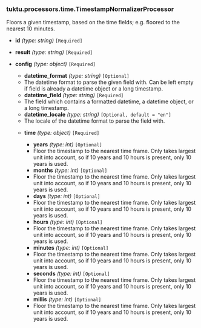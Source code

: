 ### tuktu.processors.time.TimestampNormalizerProcessor
Floors a given timestamp, based on the time fields; e.g. floored to the nearest 10 minutes.

  * **id** *(type: string)* `[Required]`

  * **result** *(type: string)* `[Required]`

  * **config** *(type: object)* `[Required]`

    * **datetime_format** *(type: string)* `[Optional]`
    - The datetime format to parse the given field with. Can be left empty if field is already a datetime object or a long timestamp.

    * **datetime_field** *(type: string)* `[Required]`
    - The field which contains a formatted datetime, a datetime object, or a long timestamp.

    * **datetime_locale** *(type: string)* `[Optional, default = "en"]`
    - The locale of the datetime format to parse the field with.

    * **time** *(type: object)* `[Required]`

      * **years** *(type: int)* `[Optional]`
      - Floor the timestamp to the nearest time frame. Only takes largest unit into account, so if 10 years and 10 hours is present, only 10 years is used.

      * **months** *(type: int)* `[Optional]`
      - Floor the timestamp to the nearest time frame. Only takes largest unit into account, so if 10 years and 10 hours is present, only 10 years is used.

      * **days** *(type: int)* `[Optional]`
      - Floor the timestamp to the nearest time frame. Only takes largest unit into account, so if 10 years and 10 hours is present, only 10 years is used.

      * **hours** *(type: int)* `[Optional]`
      - Floor the timestamp to the nearest time frame. Only takes largest unit into account, so if 10 years and 10 hours is present, only 10 years is used.

      * **minutes** *(type: int)* `[Optional]`
      - Floor the timestamp to the nearest time frame. Only takes largest unit into account, so if 10 years and 10 hours is present, only 10 years is used.

      * **seconds** *(type: int)* `[Optional]`
      - Floor the timestamp to the nearest time frame. Only takes largest unit into account, so if 10 years and 10 hours is present, only 10 years is used.

      * **millis** *(type: int)* `[Optional]`
      - Floor the timestamp to the nearest time frame. Only takes largest unit into account, so if 10 years and 10 hours is present, only 10 years is used.

